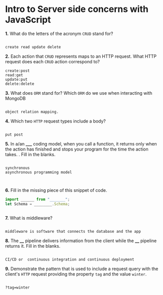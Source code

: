 # Intro to Server side concerns with JavaScript

**1.** What do the letters of the acronym `CRUD` stand for?

<!-- enter you answer in the space below -->

```

create read update delete

```

**2.** Each action that `CRUD` represents maps to an HTTP request. What HTTP request does each `CRUD` action correspond to?

<!-- enter you answer in the space below -->

```
create:post
read:get
update:put
delete:delete

```

**3.** What does `ORM` stand for? Which `ORM` do we use when interacting with MongoDB

<!-- enter you answer in the space below -->

```

object relation mapping.

```

**4.** Which two `HTTP` request types include a body?

<!-- enter you answer in the space below -->

```

put post

```

**5.** In a/an **\_\_\_** coding model, when you call a function, it returns only when the action has finished and stops your program for the time the action takes. . Fill in the blanks.

<!-- enter you answer in the space below -->

```

synchronous
asynchronous programming model



```

**6.** Fill in the missing piece of this snippet of code.

```js
import ______ from "_______";
let Schema = ________.Schema;
```

<!-- enter you answer in the space below -->

```

```

**7.** What is middleware?

<!-- enter you answer in the space below -->

```

middleware is software that connects the database and the app

```

**8.** The **\_\_** pipeline delivers information from the client while the **\_\_** pipeline returns it. Fill in the blanks.

<!-- enter you answer in the space below -->

```

CI/CD or  continuous integration and continuous deployment

```

**9.**
Demonstrate the pattern that is used to include a request query with the client's `HTTP` request providing the property `tag` and the value `winter`.

<!-- enter you answer in the space below -->

```

?tag=winter
```
